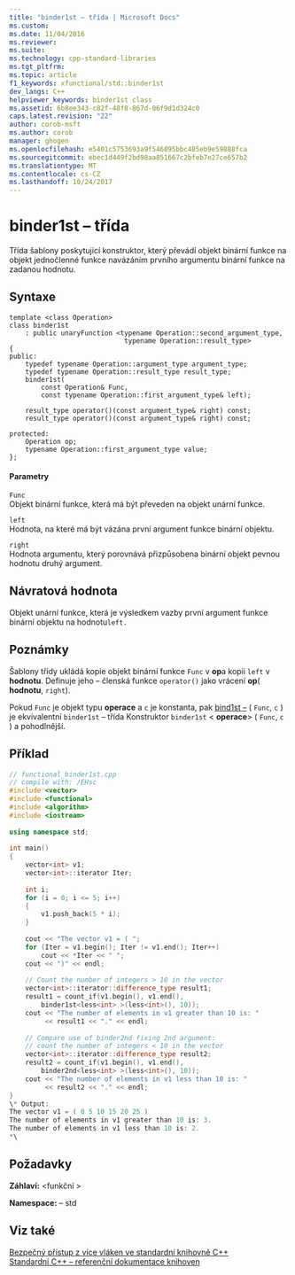 ```yaml
---
title: "binder1st – třída | Microsoft Docs"
ms.custom: 
ms.date: 11/04/2016
ms.reviewer: 
ms.suite: 
ms.technology: cpp-standard-libraries
ms.tgt_pltfrm: 
ms.topic: article
f1_keywords: xfunctional/std::binder1st
dev_langs: C++
helpviewer_keywords: binder1st class
ms.assetid: 6b8ee343-c82f-48f8-867d-06f9d1d324c0
caps.latest.revision: "22"
author: corob-msft
ms.author: corob
manager: ghogen
ms.openlocfilehash: e5401c5753693a9f546895bbc485eb9e59888fca
ms.sourcegitcommit: ebec1d449f2bd98aa851667c2bfeb7e27ce657b2
ms.translationtype: MT
ms.contentlocale: cs-CZ
ms.lasthandoff: 10/24/2017
---
```

# <a name="binder1st-class"></a>binder1st – třída
Třída šablony poskytující konstruktor, který převádí objekt binární funkce na objekt jednočlenné funkce navázáním prvního argumentu binární funkce na zadanou hodnotu.  
  
## <a name="syntax"></a>Syntaxe  
  
```
template <class Operation>
class binder1st
    : public unaryFunction <typename Operation::second_argument_type,
                             typename Operation::result_type>
{
public:
    typedef typename Operation::argument_type argument_type;
    typedef typename Operation::result_type result_type;
    binder1st(
        const Operation& Func,
        const typename Operation::first_argument_type& left);

    result_type operator()(const argument_type& right) const;
    result_type operator()(const argument_type& right) const;

protected:
    Operation op;
    typename Operation::first_argument_type value;
};
```  
  
#### <a name="parameters"></a>Parametry  
 `Func`  
 Objekt binární funkce, která má být převeden na objekt unární funkce.  
  
 `left`  
 Hodnota, na které má být vázána první argument funkce binární objektu.  
  
 `right`  
 Hodnota argumentu, který porovnává přizpůsobena binární objekt pevnou hodnotu druhý argument.  
  
## <a name="return-value"></a>Návratová hodnota  
 Objekt unární funkce, která je výsledkem vazby první argument funkce binární objektu na hodnotu`left.`  
  
## <a name="remarks"></a>Poznámky  
 Šablony třídy ukládá kopie objekt binární funkce `Func` v **op**a kopii `left` v **hodnotu**. Definuje jeho – členská funkce `operator()` jako vrácení **op**( **hodnotu**, `right`).  
  
 Pokud `Func` je objekt typu **operace** a `c` je konstanta, pak [bind1st –](../standard-library/functional-functions.md#bind1st) ( `Func`, `c` ) je ekvivalentní `binder1st` – třída Konstruktor `binder1st` \< **operace**> ( `Func`, `c` ) a pohodlnější.  
  
## <a name="example"></a>Příklad  
  
```cpp  
// functional_binder1st.cpp  
// compile with: /EHsc  
#include <vector>  
#include <functional>  
#include <algorithm>  
#include <iostream>  
  
using namespace std;  
  
int main()  
{  
    vector<int> v1;  
    vector<int>::iterator Iter;  
  
    int i;  
    for (i = 0; i <= 5; i++)  
    {  
        v1.push_back(5 * i);  
    }  
  
    cout << "The vector v1 = ( ";  
    for (Iter = v1.begin(); Iter != v1.end(); Iter++)  
        cout << *Iter << " ";  
    cout << ")" << endl;  
  
    // Count the number of integers > 10 in the vector  
    vector<int>::iterator::difference_type result1;  
    result1 = count_if(v1.begin(), v1.end(),  
        binder1st<less<int> >(less<int>(), 10));  
    cout << "The number of elements in v1 greater than 10 is: "  
         << result1 << "." << endl;  
  
    // Compare use of binder2nd fixing 2nd argument:  
    // count the number of integers < 10 in the vector  
    vector<int>::iterator::difference_type result2;  
    result2 = count_if(v1.begin(), v1.end(),  
        binder2nd<less<int> >(less<int>(), 10));  
    cout << "The number of elements in v1 less than 10 is: "  
         << result2 << "." << endl;  
}  
\* Output:   
The vector v1 = ( 0 5 10 15 20 25 )  
The number of elements in v1 greater than 10 is: 3.  
The number of elements in v1 less than 10 is: 2.  
*\  
```  
  
## <a name="requirements"></a>Požadavky  
 **Záhlaví:** \<funkční >  
  
 **Namespace:** – std  
  
## <a name="see-also"></a>Viz také  
 [Bezpečný přístup z více vláken ve standardní knihovně C++](../standard-library/thread-safety-in-the-cpp-standard-library.md)   
 [Standardní C++ – referenční dokumentace knihoven](../standard-library/cpp-standard-library-reference.md)



